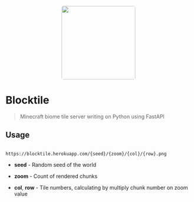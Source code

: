 
<p  align="center"><a  href="https://github.com/rmdlv/blocktile"><img  src="https://i.imgur.com/2ehoNgV.png"  width="200px"  style="display: inline-block; border-radius: 5px"></a></p>

# Blocktile

> Minecraft biome tile server writing on Python using FastAPI

## Usage

```

https://blocktile.herokuapp.com/{seed}/{zoom}/{col}/{row}.png

```

- **seed** - Random seed of the world

- **zoom** - Count of rendered chunks

- **col**, **row** - Tile numbers, calculating by multiply chunk number on zoom value

